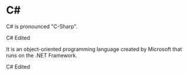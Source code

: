 # C# 















C# is pronounced "C-Sharp".



C# Edited




It is an object-oriented programming language created by Microsoft that runs on the .NET Framework.



C# Edited